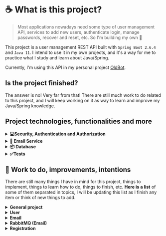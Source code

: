 
# ☕ What is this project?
> Most applications nowadays need some type of user management API, services to add new users, authenticate login, 
manage passwords, recover and reset, etc. So I'm building my own 🙂

This project is a user management REST API built with `Spring Boot 2.6.4` and `Java 11`. I intend to use it in my own projects, and it's a way for me to practice 
what I study and learn about Java/Spring.

Currently, I'm using this API in my personal project [OldBot](https://oldbot.com.br).


## Is the project finished?
The answer is no! Very far from that! There are still much work to do related to this project, and I will keep working 
on it as way to learn and improve my Java/Spring knowledge. 


## Project technologies, functionalities and more
<details><summary><b>💻Security, Authentication and Authorization</b></summary>

Spring Security is responsible to manage Authentication and Authorization.
When logging in, the user is authenticated in the database and receives an `access` and `refresh` token.

### 🔴 Auth0 and Json Web Token (JWT)
It uses `Auth0` for Authorization, generating Json Web Tokens to be used in every request by the users.

All requests received are intercepted by Spring Security and validations are performed to check whether
the `access token` provided in the request is valid.

The token configuration such as expiration time, are set in the `JWTAuthenticationFilter.java` file.

### 👮‍♂ Spring Security and Roles
All the access for the API and it's routes are set in the `SecurityConfiguration.java` file.  

Currently, there are only two main roles used in the project, they are:
- `USER`: simple user, allowed to access only login and registration related routes.
- `ADMIN`: has access and is allowed for everything.
</details>


<details><summary><b>📮 Email Service</b></summary>

The email service uses Java Mail to send emails. The SMTP settings must be set in your
`application.properties` file.

### 🐇 Asynchronous email sending with RabbitMQ
Since sending email is something that can take a few seconds and does not make much sense being synchronous
, it's recommended to send emails asynchronously, to achieve that, one of the best solutions is RabbitMQ
using messaging queues.

You can create your own instance of RabbitMQ using docker locally or, as I prefer, a cloud solution, and I recommend
https://www.cloudamqp.com. It has free plans for hobby/development, and it's very easy to use.

- `RabbitMQService.java` is the Publisher which send the messages to the queue.
- `EmailConsumer.java` is the Subscriber which receive the queue messages and call **EmailService** to send the emails.
</details>


<details><summary><b>📦 Database</b></summary>

The project has 2 already configured databases, `MySQL` and `PostgreSQL`.

MySQL I use in my local machine, and Postgre, since my application is deployed in Heroku, it's used there.

</details>

<details><summary><b>✅Tests</b></summary>

Most of the `User` related Controller and Service methods have unit testing.
More tests will be implemented as the project goes on.

Another important pending work to do is implement **integration** tests, which I still need to learn how to implement.
</details>


## 🚀 Work to do, improvements, intentions
There are still many things I have in mind for this project, things to implement, things to learn how to do, things 
to finish, etc. **Here is a list** of some of them separated in topics, I will be updating this list as I finish any item 
or think of new things to add.

<details><summary><b>General project</b></summary>

*️⃣ Implement integration tests.
</details>


<details><summary><b>User</b></summary>

*️⃣ Implement `refresh token` functioning to renew the `access token`.

*️⃣ Finish/fix the implementation of some tests with `TODO` comment.

*️⃣ Implement change user email process, with emails confirmation, token, etc. 
</details>


<details><summary><b>Email</b></summary>

*️⃣ Create a microservice for the Email service(detach from the User service).

*️⃣ Create a microservice for the Consumer/Subscriber of the Email queue.
It's simple to do but for now I'm keeping in the same application to save costs with new Dynos 🙂 (since my application has low traffic).

*️⃣ Implement unit tests.
</details>

<details><summary><b>RabbitMQ (Email)</b></summary>

*️⃣ Learn how to save failed messages in database or other queue for further analysis and retries.
</details>


<details><summary><b>Registration</b></summary>

*️⃣ Implement unit tests.
</details>
